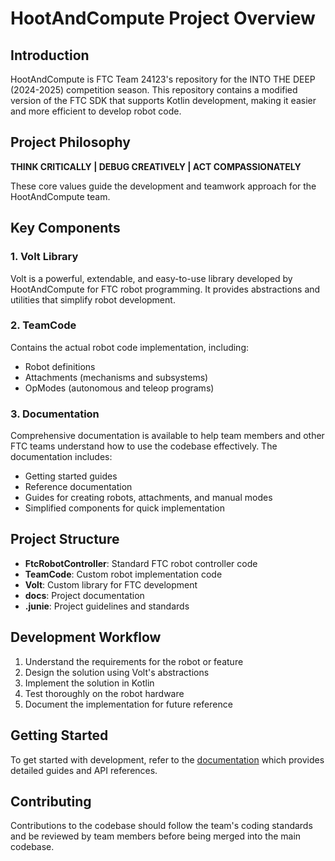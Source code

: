 # HootAndCompute Project Overview

## Introduction
HootAndCompute is FTC Team 24123's repository for the INTO THE DEEP (2024-2025) competition season. This repository contains a modified version of the FTC SDK that supports Kotlin development, making it easier and more efficient to develop robot code.

## Project Philosophy
**THINK CRITICALLY | DEBUG CREATIVELY | ACT COMPASSIONATELY**

These core values guide the development and teamwork approach for the HootAndCompute team.

## Key Components

### 1. Volt Library
Volt is a powerful, extendable, and easy-to-use library developed by HootAndCompute for FTC robot programming. It provides abstractions and utilities that simplify robot development.

### 2. TeamCode
Contains the actual robot code implementation, including:
- Robot definitions
- Attachments (mechanisms and subsystems)
- OpModes (autonomous and teleop programs)

### 3. Documentation
Comprehensive documentation is available to help team members and other FTC teams understand how to use the codebase effectively. The documentation includes:
- Getting started guides
- Reference documentation
- Guides for creating robots, attachments, and manual modes
- Simplified components for quick implementation

## Project Structure
- **FtcRobotController**: Standard FTC robot controller code
- **TeamCode**: Custom robot implementation code
- **Volt**: Custom library for FTC development
- **docs**: Project documentation
- **.junie**: Project guidelines and standards

## Development Workflow
1. Understand the requirements for the robot or feature
2. Design the solution using Volt's abstractions
3. Implement the solution in Kotlin
4. Test thoroughly on the robot hardware
5. Document the implementation for future reference

## Getting Started
To get started with development, refer to the [documentation](https://kingssack.github.io/HootAndCompute/) which provides detailed guides and API references.

## Contributing
Contributions to the codebase should follow the team's coding standards and be reviewed by team members before being merged into the main codebase.